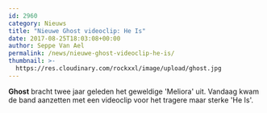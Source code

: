 ```yaml
---
id: 2960
category: Nieuws
title: "Nieuwe Ghost videoclip: He Is"
date: 2017-08-25T18:03:08+00:00
author: Seppe Van Ael
permalink: /news/nieuwe-ghost-videoclip-he-is/
thumbnail: >-
  https://res.cloudinary.com/rockxxl/image/upload/ghost.jpg
---
```

**Ghost** bracht twee jaar geleden het geweldige 'Meliora' uit. Vandaag kwam de band aanzetten met een videoclip voor het tragere maar sterke 'He Is'.
